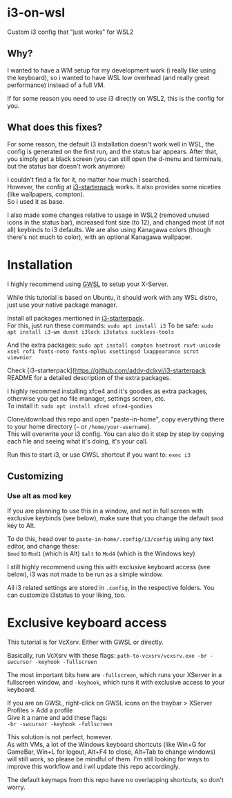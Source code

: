 # i3-on-wsl
Custom i3 config that "just works" for WSL2

## Why?
I wanted to have a WM setup for my development work (i really like using the keyboard), so i wanted to have WSL low overhead (and really great performance) instead of a full VM.

If for some reason you need to use i3 directly on WSL2, this is the config for you.


## What does this fixes?
For some reason, the default i3 installation doesn't work well in WSL, the config is generated on the first run, and the status bar appears. After that, you simply get a black screen (you can still open the d-menu and terminals, but the status bar doesn't work anymore)  

I couldn't find a fix for it, no matter how much i searched.  
However, the config at [i3-starterpack](https://github.com/addy-dclxvi/i3-starterpack) works. It also provides some niceties (like wallpapers, compton).  
So i used it as base.

I also made some changes relative to usage in WSL2 (removed unused icons in the status bar), increased font size (to 12), and changed most (if not all) keybinds to i3 defaults. We are also using Kanagawa colors (though there's not much to color), with an optional Kanagawa wallpaper.

# Installation
I highly recommend using [GWSL](https://opticos.github.io/gwsl/) to setup your X-Server.

While this tutorial is based on Ubuntu, it should work with any WSL distro, just use your native package manager.

Install all packages mentioned in [i3-starterpack](https://github.com/addy-dclxvi/i3-starterpack).  
For this, just run these commands:
`sudo apt install i3`
To be safe:
`sudo apt install i3-wm dunst i3lock i3status suckless-tools`

And the extra packages:
`sudo apt install compton hsetroot rxvt-unicode xsel rofi fonts-noto fonts-mplus xsettingsd lxappearance scrot viewnior`

Check [i3-starterpack](https://github.com/addy-dclxvi/i3-starterpack README for a detailed description of the extra packages.

I highly recommed installing xfce4 and it's goodies as extra packages, otherwise you get no file manager, settings screen, etc.  
To install it:
`sudo apt install xfce4 xfce4-goodies`

Clone/download this repo and open "paste-in-home", copy everything there to your home directory (`~` or `/home/your-username`).  
This will overwrite your i3 config. You can also do it step by step by copying each file and seeing what it's doing, it's your call.

Run this to start i3, or use GWSL shortcut if you want to:
`exec i3`

## Customizing

### Use alt as mod key
If you are planning to use this in a window, and not in full screen with exclusive keybinds (see below), make sure that you change the default `$mod` key to Alt.

To do this, head over to `paste-in-home/.config/i3/config` using any text editor, and change these:  
`$mod` to `Mod1` (which is Alt)
`$alt` to `Mod4` (which is the Windows key)

I still highly recommend using this with exclusive keyboard access (see below), i3 was not made to be run as a simple window.

All i3 related settings are stored in `.config`, in the respective folders. You can customize i3status to your liking, too.

# Exclusive keyboard access
This tutorial is for VcXsrv. Either with GWSL or directly.

Basically, run VcXsrv with these flags:
`path-to-vcxsrv/vcxsrv.exe -br -swcursor -keyhook -fullscreen`

The most important bits here are `-fullscreen`, which runs your XServer in a fullscreen window, and `-keyhook`, which runs it with exclusive access to your keyboard.

If you are on GWSL, right-click on GWSL icons on the traybar > XServer Profiles > Add a profile  
Give it a name and add these flags:  
`-br -swcursor -keyhook -fullscreen`

This solution is not perfect, however.  
As with VMs, a lot of the Windows keyboard shortcuts (like Win+G for GameBar, Win+L for logout, Alt+F4 to close, Alt+Tab to change windows) will still work, so please be mindful of them. I'm still looking for ways to improve this workflow and i wil update this repo accordingly.

The default keymaps from this repo have no overlapping shortcuts, so don't worry.
